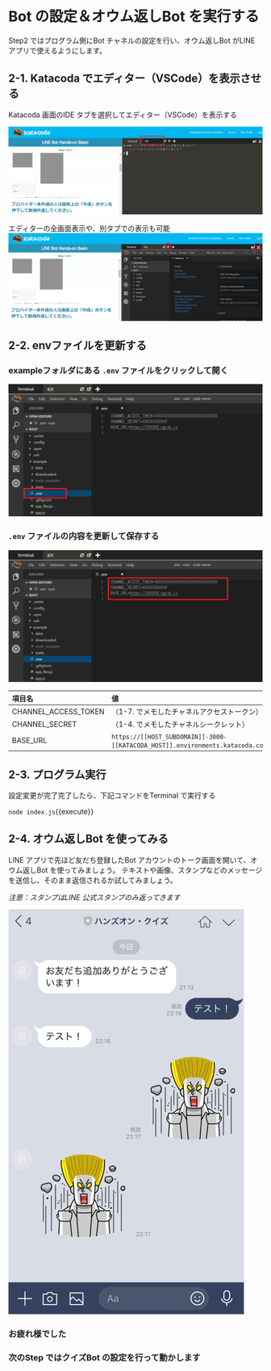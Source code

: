# Bot の設定＆オウム返しBot を実行する

Step2 ではプログラム側にBot チャネルの設定を行い、オウム返しBot がLINE アプリで使えるようにします。


## 2-1. Katacoda でエディター（VSCode）を表示させる

Katacoda 画面のIDE タブを選択してエディター（VSCode）を表示する

![エディター（VSCode）を表示させる](https://raw.githubusercontent.com/sumihiro3/katacoda-scenarios/master/LineBotBasicCourse/LineBotBasicScenario/images/KatacodaIDETab.png)

エディターの全画面表示や、別タブでの表示も可能
![エディター（VSCode）を表示させる](https://raw.githubusercontent.com/sumihiro3/katacoda-scenarios/master/LineBotBasicCourse/LineBotBasicScenario/images/KatacodaIDETabOpened.png)


## 2-2. envファイルを更新する

### exampleフォルダにある `.env` ファイルをクリックして開く

![envファイル](https://raw.githubusercontent.com/sumihiro3/katacoda-scenarios/master/LineBotBasicCourse/LineBotBasicScenario/images/OpenDotEnv.png)

### `.env` ファイルの内容を更新して保存する

![envファイル](https://raw.githubusercontent.com/sumihiro3/katacoda-scenarios/master/LineBotBasicCourse/LineBotBasicScenario/images/ModifyDotEnv.png)

|  項目名  |  値  |
| :-- | :-- |
|  CHANNEL_ACCESS_TOKEN  |  （1-7. でメモしたチャネルアクセストークン）  |
|  CHANNEL_SECRET  |  （1-4. でメモしたチャネルシークレット）  |
|  BASE_URL  |  `https://[[HOST_SUBDOMAIN]]-3000-[[KATACODA_HOST]].environments.katacoda.com`{{copy}}  |


## 2-3. プログラム実行
設定変更が完了完了したら、下記コマンドをTerminal で実行する

`node index.js`{{execute}}


## 2-4. オウム返しBot を使ってみる
LINE アプリで先ほど友だち登録したBot アカウントのトーク画面を開いて、オウム返しBot を使ってみましょう。
テキストや画像、スタンプなどのメッセージを送信し、そのまま返信されるか試してみましょう。

*注意：スタンプはLINE 公式スタンプのみ返ってきます*

![オウム返しBot](https://raw.githubusercontent.com/sumihiro3/katacoda-scenarios/master/LineBotBasicCourse/LineBotBasicScenario/images/ParrotSpeakBot.png)


### お疲れ様でした
### 次のStep ではクイズBot の設定を行って動かします
